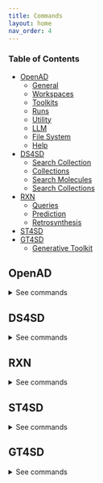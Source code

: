 ```yaml
---
title: Commands
layout: home
nav_order: 4
---
```


<!-- This file auto-generated by cmds_to_markdown() and is meant for just-the-docs.
To regenerate it, please see openad/helpers/cmds-to-markdown.py for documentation. -->

### Table of Contents
- [OpenAD](#openad)
  - [General](#general)
  - [Workspaces](#workspaces)
  - [Toolkits](#toolkits)
  - [Runs](#runs)
  - [Utility](#utility)
  - [LLM](#llm)
  - [File System](#file-system)
  - [Help](#help)
- [DS4SD](#ds4sd)
  - [Search Collection](#search-collection)
  - [Collections](#collections)
  - [Search Molecules](#search-molecules)
  - [Search Collections](#search-collections)
- [RXN](#rxn)
  - [Queries](#queries)
  - [Prediction](#prediction)
  - [Retrosynthesis](#retrosynthesis)
- [ST4SD](#st4sd)
- [GT4SD](#gt4sd)
  - [Generative Toolkit](#generative-toolkit)

## OpenAD

<details markdown="block">
<summary>See commands</summary>

### General

`openad`{: .cmd }
Display the openad splash screen.<br><br>

`get status`{: .cmd }
Display the currently selected workspace and toolkit.<br><br>

`display history`{: .cmd }
Display the last 30 commands run in your current workspace.<br><br>

`clear sessions`{: .cmd }
Clear any other sessions that may be running.<br><br>

<br>

### Workspaces

`set workspace <workspace_name>`{: .cmd }
Change the current workspace.<br><br>

`get workspace [ <workspace_name> ]`{: .cmd }
Display details a workspace. When no workspace name is passed, details of your current workspace are displayed.<br><br>

`create workspace <workspace_name> [ description('<description>') on path '<path>' ]`{: .cmd }
Create a new workspace with an optional description and path.<br><br>

`remove workspace <workspace_name>`{: .cmd }
Remove a workspace from your registry. Note that this doesn't remove the workspace's directory.<br><br>

`list workspaces`{: .cmd }
Lists all your workspaces.<br><br>

<br>

### Toolkits

`ds4sd`{: .cmd }
Display the splash screen for the DS4SD toolkit.<br><br>

`rxn`{: .cmd }
Display the splash screen for the RXN toolkit.<br><br>

`st4sd`{: .cmd }
Display the splash screen for the ST4SD toolkit.<br><br>

`gt4sd`{: .cmd }
Display the splash screen for the GT4SD toolkit.<br><br>

`list toolkits`{: .cmd }
List all installed toolkits. To see all available toolkits, run `list all toolkits`.<br><br>

`list all toolkits`{: .cmd }
List all available toolkits.<br><br>

`add toolkit <toolkit_name>`{: .cmd }
Install a toolkit.<br><br>

`remove toolkit <toolkit_name>`{: .cmd }
Remove a toolkit from the registry.
Note: This doesn't delete the toolkit code. If the toolkit is added again, a backup of the previous install is created in the toolkit directory at ~/.openad/toolkits.<br><br>

`set context <toolkit_name> [ reset ]`{: .cmd }
Set your context to the chosen toolkit. By setting the context, the selected toolkit functions become available to you. The optional parameter 'reset' can be used to reset your login information.<br><br>

`get context`{: .cmd }
Display the currently selected toolkit.<br><br>

`unset context`{: .cmd }
Exit your toolkit context. You will no longer have access to toolkit-specific functions.<br><br>

<br>

### Runs

`create run`{: .cmd }
Start recording a run.<br><br>

`save run as <run_name>`{: .cmd }
Stop recording a run and save it.<br><br>

`run <run_name>`{: .cmd }
Execute a previously recorded run. This will execute every command and continue regardless of any failures.<br><br>

`list runs`{: .cmd }
List all runs saved in the current workspace.<br><br>

`display run <run_name>`{: .cmd }
Display the commands stored in a certain run.<br><br>

<br>

### Utility

`display data '<csv_filename>'`{: .cmd }
Display data from a csv file.<br><br>

`-> result save [as '<csv_filename>']`{: .cmd }
Save table data to csv file.<br><br>

`-> result open`{: .cmd }
Explore table data in the browser.<br><br>

`-> result edit`{: .cmd }
Edit table data in the browser.<br><br>

`-> result copy`{: .cmd }
Copy table data to clipboard, formatted for spreadheet.<br><br>

`-> result display`{: .cmd }
Display the result in the CLI.<br><br>

`edit config '<json_config_file>' [ schema '<schema_file>']`{: .cmd }
Edit any JSON file in your workspace directly from the CLI. If a schema is specified, it will be used for validation and documentation.<br><br>

`show molecules using ( file '<mols_file>' | dataframe <dataframe> )
    [ save as '<sdf_or_csv_file>' | as molsobject ]`{: .cmd }
Launch the molecule viewer to examine and select molecules from a SMILES sdf/csv dataset.

Examples:

`show molecules using file 'base_molecules.sdf' as molsobject`
`show molecules using dataframe my_dataframe save as 'selection.sdf'`<br><br>

<br>

### LLM

`tell me <how to do xyz>`{: .cmd }
Ask your AI assistant how to do anything in OpenAD.<br><br>

`set llm  <language_model_name>`{: .cmd }
Set the target language model name for the "tell me" command.<br><br>

`clear llm auth`{: .cmd }
Clear the language model's authentication file.<br><br>

<br>

### File System

`list files`{: .cmd }
List all files in your current workspace.<br><br>

`import from '<external_source_file>' to '<workspace_file>'`{: .cmd }
Import a file from outside OpenAD into your current workspace.<br><br>

`export from '<workspace_file>' to '<external_file>'`{: .cmd }
Export a file from your current workspace to anywhere on your hard drive.<br><br>

`copy file '<workspace_file>' to '<other_workspace_name>'`{: .cmd }
Export a file from your current workspace to another workspace.<br><br>

`remove '<filename>'`{: .cmd }
Remove a file from your current workspace.<br><br>

<br>

### Help

`intro`{: .cmd }
Display an introduction to the OpenAD CLI.<br><br>

`docs`{: .cmd }
Open the documentation webpage.<br><br>

`?`{: .cmd }
List all available commands.<br><br>

`<soft>...</soft> ?`{: .cmd }
Display what a command does, or list all commands that contain this string.<br><br>

<br>

</details>

## DS4SD


<details markdown="block">
<summary>See commands</summary>

<div>
### Search Collection

`search collection '<collection name or key>' for '<search string>' using ( [ page_size=<int> system_id=<system_id> edit_distance=<integer> display_first=<integer>]) show (data|docs) [ estimate only|return as data|save as '<csv_filename>' ]`{: .cmd }
Performs a document search of the Deep Search repository based on a given collection. The required USING clause specifies the collection to search. Use 'estimate only' to perform a general search, returning the potential number of hits.

Parameters:
- `'<collection name or key>'` the name or index key for a collection. Use the command `display all collections` to identify collections.
- `'<search string>'` the search string for the search.

Search String Syntax: DeepSearch uses Elastic Search string query syntax, supporting operators like the following:
-- `+` signifies AND operation
-- `|` signifies OR operation
-- `-` negates a single token
-- `"` wraps a number of tokens to signify a phrase for searching
-- `*` at the end of a term signifies a prefix query
-- `(` and `)` signify precedence
-- `~N` after a word signifies edit distance (fuzziness)
-- `~N` after a phrase signifies slop amount

`USING` clause Options:
- `page_size=`<integer>`` - result pagination, the default is None.
- `system_id=`<system_id>` ` - system cluster id, the default is the value 'default'.
- `edit_distance=`<integer>``  - Set the search word span criteria for key words for document searches. the default is 5. When set to 0, no snippets will be be returned.
- `display_first=`<integer>`` - If display_first > 0, the displayed result set will be truncated at the given number. The default is 0.

Clauses:
- `show (data | docs ) ` - `data` Display structured data from within the documents or `docs` Display document context.
It is permitted to specify both in a single command e.g. ` show (data docs)`
- `estimate only` - Determine the potential number of hits.
- `return as data` - For Notebook or API mode. Removes all styling from the Pandas DataFrame, ready for further processing.

Examples:
- Look for documents that contain discussions on power conversion efficiency:

`search collection 'arxiv-abstract' for 'ide("power conversion efficiency" OR PCE) AND organ*' using ( edit_distance=20 system_id=default) show (docs)`

- Search the pubchem archive for 'Ibuprofen' and display related molecules' data:

`search collection 'pubchem' for 'Ibuprofen' show (data)`

- Search for patents which mention a specific smiles molecule:

`search collection 'uspto-patent' for 'identifiers._name:"smiles#ccc(coc(=o)cs)(c(=o)c(=o)cs)c(=o)c(=o)cs"' show (data)`


NOTE: The Using Clause Requires all the Parameters added to the Using Clause be in the defined order as per in the above help documentation<br><br>

<br>

### Collections

`display all collections [save as '<csv_file_name>']`{: .cmd }
This function displays all available collections in Deep Search.
If you use the `SAVE AS` clause, it will save a csv file to the current workspace.<br><br>

`display collections in domains from list [<list_of_domains>] [save as '<csv_file_name>']`{: .cmd }
This function displays collections that belong to the listed domains.
If you use the `SAVE AS` clause, it will save a csv file to the current workspace.<br><br>

`display collection details '<collection_name>' | '<collection_key>'`{: .cmd }
This function displays the details for a specified collection. You can specify either the name of a collection `<collection_name>` or its index key `<collection_key>`.<br><br>

`display collections for domain '<domain_name>'`{: .cmd }
This command displays the available collections in a given Deep Search `<domain_name>`.<br><br>

<br>

### Search Molecules

`search for similar molecules to '<smiles_string>' [save as '<csv_file_name>']`{: .cmd }
This command searches for molecules that are similar to the provided molecule or molecule substructure `<smiles_string>` provided.

For example `search for similar molecules to 'C1(C(=C)C([O-])C1C)=O'`

If you use the `SAVE AS` clause, it will save a csv file to the current workspace.<br><br>

`search for patents containing molecule ['<smiles_molecule>'| '<inchi_molecule>'] [save as '<csv_file_name>']`{: .cmd }
This command searches for mentions of a specified molecules in registered patents.
As input parameters you can provide either a SMILES version of a molecule `<smiles_molecule>` or Inchi `<inchi_molecule>`, which can either be in key or string format.

` search for patents containing molecule 'CC(C)(c1ccccn1)C(CC(=O)O)Nc1nc(-c2c[nH]c3ncc(Cl)cc23)c(C#N)cc1F' `

If you use the `SAVE AS` clause, it will save a csv file to the current workspace.<br><br>

`search for molecules in patents from [list ['<patent1>', '<patent2>' .....] | dataframe <dataframe_name> | file '<workspace_file name>'] [save as '<csv_file_name>']`{: .cmd }
This command searches for molecules that are mentioned in the defined list of patents. If sourcing patents are from CSV or dataframe, these must contain a column with 'PATENT ID' or 'patent id' as the heading.

For Example: ` search for molecules in patents from list ['CN108473493B','US20190023713A1'] `

If you use the `SAVE AS` clause, it will save a csv file to the current workspace.<br><br>

`search for substructure instances of '<smiles_string>' [save as '<csv_file_name>']`{: .cmd }
This command searches for molecules with the instance of a molecule in their substructure, as defined in the `<smiles_string>` string.
If you use the `SAVE AS` clause, it will save a csv file to the current workspace.

For example: ` search for substructure instances of 'C1(C(=C)C([O-])C1C)=O' save as 'my_mol'`<br><br>

<br>

### Search Collections

`display collection matches for '<search_string>' [save as '<csv_file_name>']`{: .cmd }
This command searches all collections for documents that contain a given Deep Search `<search_string>`. This helps choose document collection(s) for subsequent search. Use `<index_key>` from the returned table in a search.
If you use the `SAVE AS` clause, it will save a csv file to the current workspace.<br><br>

<br>

</div>
</details>

## RXN


<details markdown="block">
<summary>See commands</summary>

### Queries

`list rxn models`{: .cmd }
lists current rxn AI Models available to the user<br><br>

<br>

### Prediction

`predict reaction topn in batch from (dataframe <dataframe_name> | file '<file_name.csv>' | list ['#smiles_reaction','#smiles_reaction') [USING (topn=<integer> ai_model='<existing_model>')] [use_saved]`{: .cmd }
This command performs a reaction prediction for topn providing results for a given list of reactions. The list of reactions can be specified as a string list, data frame or csv file from the current workspace. For data frames and csv files it will take the column with the name ‘reactions’.

In the `FROM` clause reactions are defined by a list of reactions where are SMILES string is delimited by '.' e.g. `'BrBr.c1ccc2cc3ccccc3cc2c1'`

The optional `USING` clause can specify an AI model, a value for topn, or both:
- `ai_model=’`<model_name>`’ ` The default value is '2020-07-01'
- `topn=`<integer>``  this sets the top n results, the default value is 3

Examples:
`predict reaction topn batch from list ['BrBr.c1ccc2cc3ccccc3cc2c1CCO' , 'BrBr.c1ccc2cc3ccccc3cc2c1']`

`predict reaction topn batch from list ['BrBr.c1ccc2cc3ccccc3cc2c1CCO' , 'BrBr.c1ccc2cc3ccccc3cc2c1'] using ( topn=6)`

You can also use previously generated results buy optionally using `use_saved` at the end of the command and it will use the results of any previously run commands with the same parameters while the toolkit has been installed.

`predict reaction topn batch from list ['BrBr.c1ccc2cc3ccccc3cc2c1CCO' , 'BrBr.c1ccc2cc3ccccc3cc2c1'] using (topn=6) use_saved `


NOTE: The Using Clause Requires all the Parameters added to the Using Clause be in the defined order as per in the above help documentation<br><br>

`predict reaction '<reaction-smiles-string>' [USING (ai_model='<valid_ai_model>')] [use_saved]`{: .cmd }
This command 'forward predicts' a reaction for a given SMILES string.

In the `FROM` clause is a list of reactions: SMILES strings delimited by a period '.', e.g. `'BrBr.c1ccc2cc3ccccc3cc2c1'`


The optional `USING` clause specifies a particular AI model.
-`ai_model=’`<model_name>`’` The default value is '2020-07-01'

Example:
`predict reaction 'BrBr.c1ccc2cc3ccccc3cc2c1CCO'`

You can optionally use previously generated results with `use_saved` at the end of the command. It will use the results of any previous commands run with the same parameters.

`predict reaction 'BrBr.c1ccc2cc3ccccc3cc2c1CCO' use_saved`

NOTE: The Using Clause Requires all the Parameters added to the Using Clause be in the defined order as per in the above help documentation<br><br>

`predict reaction in batch from [dataframe < dataframe_name > ] | [file '<file_name.csv>'] | [list ['#smiles','#smiles']]  [USING ( ai_model='<existing_model>')] [use_saved]`{: .cmd }
This command performs a reaction prediction providing results for a given list of possible reaction paths. The list of reactions can be specified as a string list, data frame or csv file from the current workspace. For data frames and csv files it will take the column with the name 'reactions'.

In the `FROM` clause reactions are defined by a list of reactions where are SMILES string is delimited by '.' e.g. `'BrBr.c1ccc2cc3ccccc3cc2c1'`

The optional `USING` clause specifies an AI model other than the default model.
- `ai_model=’`<model_name>`’ `The default ai_model is '2020-07-01'
Examples:
`predict reaction batch from list ['BrBr.c1ccc2cc3ccccc3cc2c1CCO' , 'BrBr.c1ccc2cc3ccccc3cc2c1']`

You can also use previously generated results by optionally using `use_saved` at the end of the command and it will use the results of any previously run commands with the same parameters while the toolkit has been installed.

`predict reaction batch from list ['BrBr.c1ccc2cc3ccccc3cc2c1CCO' , 'BrBr.c1ccc2cc3ccccc3cc2c1'] use_saved`

NOTE: The Using Clause Requires all the Parameters added to the Using Clause be in the defined order as per in the above help documentation<br><br>

<br>

### Retrosynthesis

`interpret recipe '<recipe-paragraph> | <workspace-file>'`{: .cmd }
This command builds a set of actions interpreted from a provided recipe defined as a provided string or a file in the current workspace in the parameter ``<recipe-paragraph>` | `<workspace-file>``<br><br>

`predict retrosynthesis '<product_SMILES_string>' [USING ( option=<valid_input> option2=<valid_input> )]`{: .cmd }
This command performs automatic retro synthesis route prediction on a given molecule.

The parameter `'<product_SMILES_string>'` takes a valid SMILES string.

Options for `USING` clause are:
- `availability_pricing_threshold=`<int>` ` maximum price in USD per g/ml of compounds. Default: no threshold.
- `available_smiles='<list of SMILES>'` list of molecules available as precursors, with delimiter '.'
- `exclude_smiles='<list of SMILES>'` list of molecules to exclude from the set of precursors, delimiter '.'
- `exclude_substructures='<list of SMILES>'` substructures to exclude, delimiter '.'
- `exclude_target_molecule=`<boolean>`` excluded target molecule, default True
- `fap=`<float>`` Every retrosynthetic step is evaluated with the FAP, a step is retained when forward confidence is greater than FAP, default 0.6
- `max_steps=`<int>`` The max steps, default is 3
- `nbeams=`<int>` ` The maximum number of beams exploring the hypertree, default 10
- `pruning_steps=`<int>`` The number of steps to prune a hypertree, default 2
- `ai_model='<ai_model_name>'` default '2020-07-01'

An example command is:
`predict retrosynthesis 'BrCCc1cccc2c(Br)c3ccccc3cc12' using (max_steps=3) `

NOTE: The Using Clause Requires all the Parameters added to the Using Clause be in the defined order as per in the above help documentation<br><br>

<br>

</details>

## ST4SD


<details markdown="block">
<summary>See commands</summary>

</details>

## GT4SD


<details markdown="block">
<summary>See commands</summary>

### Generative Toolkit

`exec inference()`{: .cmd }
this is a gt4sd test function<br><br>

<br>

</details>
